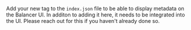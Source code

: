 Add your new tag to the `index.json` file to be able to display metadata on the Balancer UI.
In additon to adding it here, it needs to be integrated into the UI. Please reach out for this if you haven't already done so.
